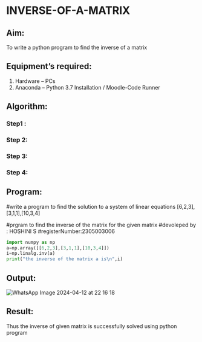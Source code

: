 # INVERSE-OF-A-MATRIX
## Aim:
To write a python program to find the inverse of a matrix
## Equipment’s required:
1. 	Hardware – PCs
2. 	Anaconda – Python 3.7 Installation / Moodle-Code Runner
## Algorithm:
### Step1 : 
### Step 2: 
### Step 3: 
### Step 4: 

## Program:
#write a program to find the solution to a system of linear equations [6,2,3],[3,1,1],[10,3,4]

#prgram to find the inverse of the matrix for the given matrix 
#devoleped by : HOSHINI S
#registerNumber:2305003006
```python
import numpy as np
a=np.array([[6,2,3],[3,1,1],[10,3,4]])
i=np.linalg.inv(a)
print("the inverse of the matrix a is\n",i)
```  
## Output:
![WhatsApp Image 2024-04-12 at 22 16 18](https://github.com/hoshiniii/INVERSE-OF-A-MATRIX/assets/166852545/f8e7e65d-c894-4c00-aada-ae24cc3388b4)

## Result:
Thus the inverse of given matrix is successfully solved using python program


